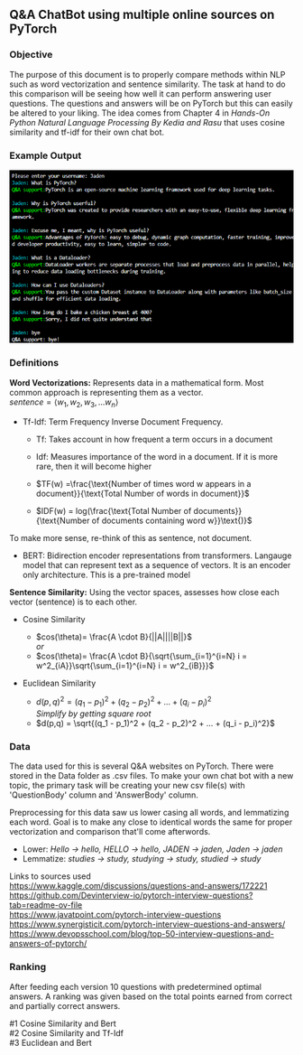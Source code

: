 ## Q&A ChatBot using multiple online sources on PyTorch

### Objective

The purpose of this document is to properly compare methods within NLP such as word vectorization and sentence similarity. The task at hand to do this comparison will be seeing how well it can perform answering user questions. The questions and answers will be on PyTorch but this can easily be altered to your liking. The idea comes from Chapter 4 in *Hands-On Python Natural Language Processing By Kedia and Rasu* that uses cosine similarity and tf-idf for their own chat bot.  

### Example Output
![alt text](Pictures/ProgramOutput.png "Program Output")

### Definitions

**Word Vectorizations:** Represents data in a mathematical form. Most common approach is representing them as a vector.<br>
$sentence = \langle w_1,w_2,w_3,...w_n \rangle$<br>
- Tf-Idf: Term Frequency Inverse Document Frequency.<br> 
    - Tf: Takes account in how frequent a term occurs in a document
    - Idf: Measures importance of the word in a document. If it is more rare, then it will become higher
    
    - $TF(w) =\frac{\text{Number of times word w appears in a document}}{\text{Total Number of words in document}}$
    - $IDF(w) = log(\frac{\text{Total Number of documents}}{\text{Number of documents containing word w}}\text{)}$

To make more sense, re-think of this as sentence, not document.

- BERT:  Bidirection encoder representations from transformers. Langauge model that can represent text as a sequence of vectors. It is an encoder only architecture. This is a pre-trained model

**Sentence Similarity:** Using the vector spaces, assesses how close each vector (sentence) is to each other. <br>
- Cosine Similarity
    - $cos(\theta)= \frac{A \cdot B}{||A||||B||}$
    <br><i>or</i>
    - $cos(\theta)= \frac{A \cdot B}{\sqrt{\sum_{i=1}^{i=N} i = w^2_{iA}}\sqrt{\sum_{i=1}^{i=N} i = w^2_{iB}}}$
    
- Euclidean Similarity
    - $d(p,q)^2 = (q_1 - p_1)^2 + (q_2 - p_2)^2 + ... + (q_i - p_i)^2$
    <br><i>Simplify by getting square root</i>
    - $d(p,q) = \sqrt{(q_1 - p_1)^2 + (q_2 - p_2)^2 + ... + (q_i - p_i)^2}$

### Data
The data used for this is several Q&A websites on PyTorch. There were stored in the Data folder as .csv files. To make your own chat bot with a new topic, the primary task will be creating your new csv file(s) with 'QuestionBody' column and 'AnswerBody' column.<br>

Preprocessing for this data saw us lower casing all words, and lemmatizing each word. Goal is to make any close to identical words the same for proper vectorization and comparison that'll come afterwords.<br>
- Lower: *Hello -> hello, HELLO -> hello, JADEN -> jaden, Jaden -> jaden*
- Lemmatize: *studies -> study, studying -> study, studied -> study* 

Links to sources used<br>
https://www.kaggle.com/discussions/questions-and-answers/172221<br>
https://github.com/Devinterview-io/pytorch-interview-questions?tab=readme-ov-file<br>
https://www.javatpoint.com/pytorch-interview-questions<br>
https://www.synergisticit.com/pytorch-interview-questions-and-answers/<br>
https://www.devopsschool.com/blog/top-50-interview-questions-and-answers-of-pytorch/<br>


### Ranking
After feeding each version 10 questions with predetermined optimal answers. A ranking was given based on the total points earned from correct and partially correct answers.<br>

#1 Cosine Similarity and Bert<br>
#2 Cosine Similarity and Tf-Idf<br>
#3 Euclidean and Bert<br>